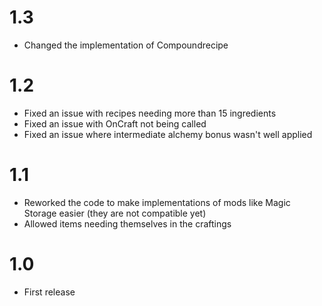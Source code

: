 # 1.3
* Changed the implementation of Compoundrecipe

# 1.2
* Fixed an issue with recipes needing more than 15 ingredients
* Fixed an issue with OnCraft not being called
* Fixed an issue where intermediate alchemy bonus wasn't well applied

# 1.1
* Reworked the code to make implementations of mods like Magic Storage easier (they are not compatible yet)
* Allowed items needing themselves in the craftings

# 1.0
* First release